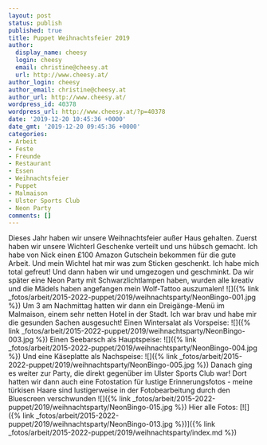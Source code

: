 ```yaml
---
layout: post
status: publish
published: true
title: Puppet Weihnachtsfeier 2019
author:
  display_name: cheesy
  login: cheesy
  email: christine@cheesy.at
  url: http://www.cheesy.at/
author_login: cheesy
author_email: christine@cheesy.at
author_url: http://www.cheesy.at/
wordpress_id: 40378
wordpress_url: http://www.cheesy.at/?p=40378
date: '2019-12-20 10:45:36 +0000'
date_gmt: '2019-12-20 09:45:36 +0000'
categories:
- Arbeit
- Feste
- Freunde
- Restaurant
- Essen
- Weihnachtsfeier
- Puppet
- Malmaison
- Ulster Sports Club
- Neon Party
comments: []
---
```

Dieses Jahr haben wir unsere Weihnachtsfeier außer Haus gehalten. Zuerst haben wir unsere Wichterl Geschenke verteilt und uns hübsch gemacht. Ich habe von Nick einen £100 Amazon Gutschein bekommen für die gute Arbeit. Und mein Wichtel hat mir was zum Sticken geschenkt. Ich habe mich total gefreut!
Und dann haben wir und umgezogen und geschminkt. Da wir später eine Neon Party mit Schwarzlichtlampen haben, wurden alle kreativ und die Mädels haben angefangen mein Wolf-Tattoo auszumalen!
![]({% link _fotos/arbeit/2015-2022-puppet/2019/weihnachtsparty/NeonBingo-001.jpg %})
Um 3 am Nachmittag hatten wir dann ein Dreigänge-Menü im Malmaison, einem sehr netten Hotel in der Stadt. Ich war brav und habe mir die gesunden Sachen ausgesucht!
Einen Wintersalat als Vorspeise:
 ![]({% link _fotos/arbeit/2015-2022-puppet/2019/weihnachtsparty/NeonBingo-003.jpg %})
Einen Seebarsch als Hauptspeise:
 ![]({% link _fotos/arbeit/2015-2022-puppet/2019/weihnachtsparty/NeonBingo-004.jpg %})
Und eine Käseplatte als Nachspeise:
 ![]({% link _fotos/arbeit/2015-2022-puppet/2019/weihnachtsparty/NeonBingo-005.jpg %})
Danach ging es weiter zur Party, die direkt gegenüber im Ulster Sports Club war! Dort hatten wir dann auch eine Fotostation für lustige Erinnerungsfotos - meine türkisen Haare sind lustigerweise in der Fotobearbeitung durch den Bluescreen verschwunden
![]({% link _fotos/arbeit/2015-2022-puppet/2019/weihnachtsparty/NeonBingo-015.jpg %})
Hier alle Fotos:
[![]({% link _fotos/arbeit/2015-2022-puppet/2019/weihnachtsparty/NeonBingo-013.jpg %})]({% link _fotos/arbeit/2015-2022-puppet/2019/weihnachtsparty/index.md %})
